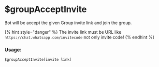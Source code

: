 # $groupAcceptInvite

Bot will be accept the given Group invite link and join the group.

{% hint style="danger" %}
The invite link must be URL like `https://chat.whatsapp.com/invitecode` not only invite code!
{% endhint %}

### Usage:

```
$groupAcceptInvite[invite link]
```
